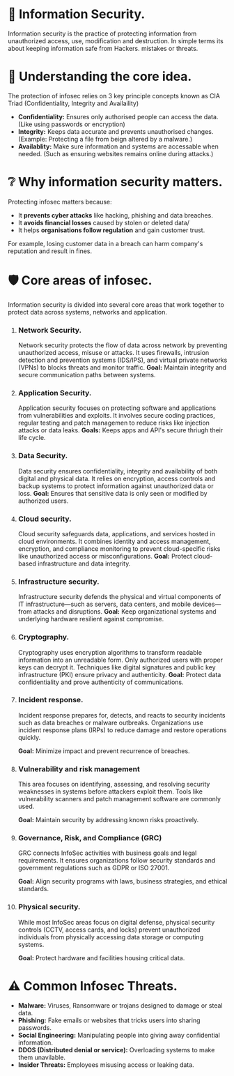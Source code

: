 # 🔐 Information Security.
Information security is the practice of protecting information from unauthorized access, use, modification and destruction. In simple terms its about keeping information safe from Hackers. mistakes or threats.

# 🔑 Understanding the core idea.
The protection of infosec relies on 3 key principle concepts known as CIA Triad (Confidentiality, Integrity and Availaility)
<ul>
  <li><strong>Confidentiality:</strong> Ensures only authorised people can access the data. (Like using passwords or encryption)</li>
  <li><strong>Integrity:</strong> Keeps data accurate and prevents unauthorised changes. (Example: Protecting a file from beign altered by a malware.)</li>
  <li><strong>Availablity:</strong> Make sure information and systems are accessable when needed. (Such as ensuring websites remains online during attacks.)</li>
</ul>

# ❔ Why information security matters.
Protecting infosec matters because:
<ul>
  <li>It <strong>prevents cyber attacks</strong> like hacking, phishing and data breaches.</li>
  <li>It <strong>avoids financial losses</strong> caused by stolen or deleted data/</li>
  <li>It helps <strong>organisations follow regulation</strong> and gain customer trust.</li>
</ul>
For example, losing customer data in a breach can harm company's reputation and result in fines.

# 🛡️ Core areas of infosec.
Information security is divided into several core areas that work together to protect data across systems, networks and application.
<ol>
  <li><h3>Network Security.</h3></li>
  Network security protects the flow of data across network by preventing unauthorized access, misuse or attacks. It uses firewalls, intrusion detection and prevention systems (IDS/IPS), and virtual private networks (VPNs) to blocks threats and monitor traffic.
  <strong>Goal:</strong> Maintain integrity and secure communication paths between systems.
  
  <li><h3>Application Security.</h3></li>
  Application security focuses on protecting software and applications from vulnerabilities and exploits. It involves secure coding practices, regular testing and patch managemen to reduce risks like injection attacks or data leaks.
  <strong>Goals:</strong> Keeps apps and API's secure thriugh their life cycle.
  
  <li><h3>Data Security.</h3></li>
  Data security ensures confidentiality, integrity and availability of both digital and physical data. It relies on encryption, access controls and backup systems to protect information against unauthorized data or loss.
  <strong>Goal:</strong> Ensures that sensitive data is only seen or modified by authorized users.

  <li><h3>Cloud security.</h3></li>
  Cloud security safeguards data, applications, and services hosted in cloud environments. It combines identity and access management, encryption, and compliance monitoring to prevent cloud-specific risks like unauthorized access or misconfigurations.
  <strong>Goal:</strong> Protect cloud-based infrastructure and data integrity.

  <li><h3>Infrastructure security.</h3></li>
  Infrastructure security defends the physical and virtual components of IT infrastructure—such as servers, data centers, and mobile devices—from attacks and disruptions.
  <strong>Goal:</strong> Keep organizational systems and underlying hardware resilient against compromise.​

  <li><h3>Cryptography.</h3></li>
  Cryptography uses encryption algorithms to transform readable information into an unreadable form. Only authorized users with proper keys can decrypt it. Techniques like digital signatures and public key infrastructure (PKI) ensure privacy and authenticity.
  <strong>Goal:</strong> Protect data confidentiality and prove authenticity of communications.

  <li><h3>Incident response.</h3></li>
  Incident response prepares for, detects, and reacts to security incidents such as data breaches or malware outbreaks. Organizations use incident response plans (IRPs) to reduce damage and restore operations quickly.
  
  <strong>Goal:</strong> Minimize impact and prevent recurrence of breaches.

  <li><h3>Vulnerability and risk management</h3></li>
  This area focuses on identifying, assessing, and resolving security weaknesses in systems before attackers exploit them. Tools like vulnerability scanners and patch management software are commonly used.
  
  <strong>Goal:</strong> Maintain security by addressing known risks proactively.

  <li><h3>Governance, Risk, and Compliance (GRC)</h3></li>
  GRC connects InfoSec activities with business goals and legal requirements. It ensures organizations follow security standards and government regulations such as GDPR or ISO 27001.
  
  <strong>Goal:</strong> Align security programs with laws, business strategies, and ethical standards.

  <li><h3>Physical security.</h3></li>
  While most InfoSec areas focus on digital defense, physical security controls (CCTV, access cards, and locks) prevent unauthorized individuals from physically accessing data storage or computing systems.
  
  <strong>Goal:</strong> Protect hardware and facilities housing critical data.
</ol>

# ⚠️ Common Infosec Threats.
<ul>
  <li><strong>Malware:</strong> Viruses, Ransomware or trojans designed to damage or steal data.</li>
  <li><strong>Phishing:</strong> Fake emails or websites that tricks users into sharing passwords.</li>
  <li><strong>Social Engineering:</strong> Manipulating people into giving away confidential information.</li>
  <li><strong>DDOS (Distributed denial or service):</strong> Overloading systems to make them unavilable.</li>
  <li><strong>Insider Threats:</strong> Employees misusing access or leaking data.</li>
</ul>
